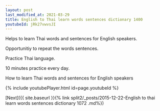 ```yaml
---
layout: post
last_modified_at: 2021-03-29
title: English to Thai learn words sentences dictionary 1400 
youtubeId: jRk27vwvsJI
---
```

 
 
Helps to learn Thai words and sentences for English speakers.

Opportunitiy to repeat the words sentences. 

Practice Thai language. 
 
10 minutes practice every day. 
 
How to learn Thai words and sentences for English speakers 
 
{% include youtubePlayer.html id=page.youtubeId %}
 
 
[Next]({{ site.baseurl }}{% link  split2/_posts/2015-12-22-English to thai learn words sentences dictionary 1072 .md%})
 

